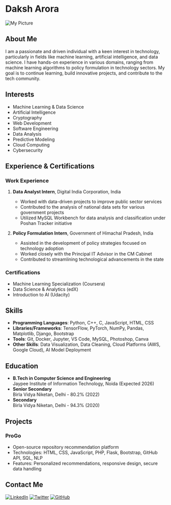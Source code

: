 # Daksh Arora

![My Picture](path_to_your_image.jpg)

## About Me
I am a passionate and driven individual with a keen interest in technology, particularly in fields like machine learning, artificial intelligence, and data science. I have hands-on experience in various domains, ranging from machine learning algorithms to policy formulation in technology sectors. My goal is to continue learning, build innovative projects, and contribute to the tech community.

## Interests
- Machine Learning & Data Science
- Artificial Intelligence
- Cryptography
- Web Development
- Software Engineering
- Data Analysis
- Predictive Modeling
- Cloud Computing
- Cybersecurity

## Experience & Certifications

### Work Experience
1. **Data Analyst Intern**, Digital India Corporation, India
   - Worked with data-driven projects to improve public sector services
   - Contributed to the analysis of national data sets for various government projects
   - Utilized MySQL Workbench for data analysis and classification under Poshan Tracker initiative

2. **Policy Formulation Intern**, Government of Himachal Pradesh, India
   - Assisted in the development of policy strategies focused on technology adoption
   - Worked closely with the Principal IT Advisor in the CM Cabinet
   - Contributed to streamlining technological advancements in the state

### Certifications
- Machine Learning Specialization (Coursera)
- Data Science & Analytics (edX)
- Introduction to AI (Udacity)

## Skills
- **Programming Languages**: Python, C++, C, JavaScript, HTML, CSS
- **Libraries/Frameworks**: TensorFlow, PyTorch, NumPy, Pandas, Matplotlib, Django, Bootstrap
- **Tools**: Git, Docker, Jupyter, VS Code, MySQL, Photoshop, Canva
- **Other Skills**: Data Visualization, Data Cleaning, Cloud Platforms (AWS, Google Cloud), AI Model Deployment

## Education
- **B.Tech in Computer Science and Engineering**  
  Jaypee Institute of Information Technology, Noida (Expected 2026)
- **Senior Secondary**  
  Birla Vidya Niketan, Delhi - 80.2% (2022)
- **Secondary**  
  Birla Vidya Niketan, Delhi - 94.3% (2020)

## Projects
### ProGo
- Open-source repository recommendation platform
- Technologies: HTML, CSS, JavaScript, PHP, Flask, Bootstrap, GitHub API, SQL, NLP
- Features: Personalized recommendations, responsive design, secure data handling

## Contact Me
[![LinkedIn](https://img.shields.io/badge/LinkedIn-Daksh%20Arora-blue)](https://www.linkedin.com/in/daksh-arora-1338ab234/)
[![Twitter](https://img.shields.io/badge/Twitter-@dksh007-blue)](https://x.com/dksh007)
[![GitHub](https://img.shields.io/badge/GitHub-daksh103-black)](https://github.com/daksh103)